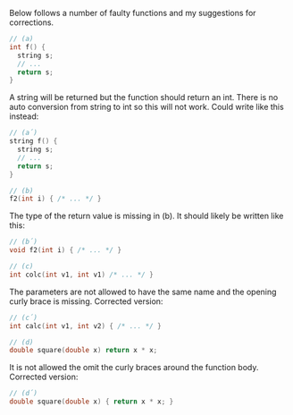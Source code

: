 Below follows a number of faulty functions and my suggestions for corrections.  
```cpp
// (a)
int f() {
  string s;
  // ...
  return s;
}
```
A string will be returned but the function should return an int. There is no auto conversion from string to int so this will not work. Could write like this instead:  
```cpp
// (a´)
string f() {
  string s;
  // ...
  return s;
}
```
  
```cpp
// (b)
f2(int i) { /* ... */ }
```
The type of the return value is missing in (b). It should likely be written like this:
```cpp
// (b´)
void f2(int i) { /* ... */ }
```
  
```cpp
// (c)
int colc(int v1, int v1) /* ... */ }
```
The parameters are not allowed to have the same name and the opening curly brace is missing. Corrected version:
```cpp
// (c´)
int calc(int v1, int v2) { /* ... */ }
```
  
```cpp
// (d)
double square(double x) return x * x;
```
It is not allowed the omit the curly braces around the function body. Corrected version:
```cpp
// (d´)
double square(double x) { return x * x; }
```
